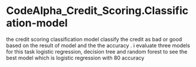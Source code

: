 # CodeAlpha_Credit_Scoring.Classification-model
the credit scoring classification model classify the credit as bad or good based on the result of model and the the accuracy . i evaluate three models for this task logistic regression, decision tree and random forest to see the best model which is logistic regression with 80 accuracy 
